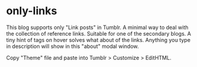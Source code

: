 only-links
==========

This blog supports only "Link posts" in Tumblr. A minimal way to deal with the collection of reference links. Suitable for one of the secondary blogs. A tiny hint of tags on hover solves what about of the links. Anything you type in description will show in this "about" modal window.

Copy "Theme" file and paste into Tumblr > Customize > EditHTML.
